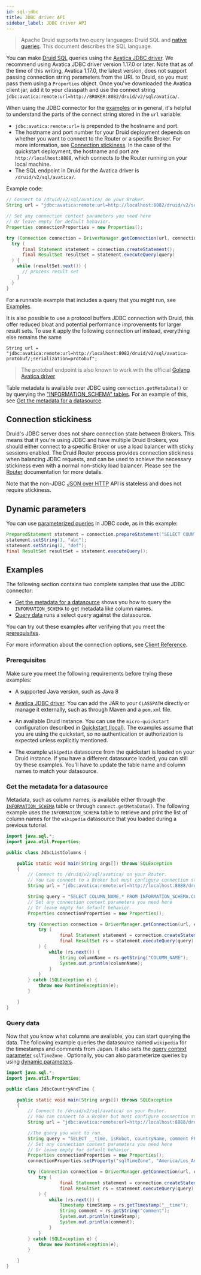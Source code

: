 ```yaml
---
id: sql-jdbc
title: JDBC driver API
sidebar_label: JDBC driver API
---
```


<!--
  ~ Licensed to the Apache Software Foundation (ASF) under one
  ~ or more contributor license agreements.  See the NOTICE file
  ~ distributed with this work for additional information
  ~ regarding copyright ownership.  The ASF licenses this file
  ~ to you under the Apache License, Version 2.0 (the
  ~ "License"); you may not use this file except in compliance
  ~ with the License.  You may obtain a copy of the License at
  ~
  ~   http://www.apache.org/licenses/LICENSE-2.0
  ~
  ~ Unless required by applicable law or agreed to in writing,
  ~ software distributed under the License is distributed on an
  ~ "AS IS" BASIS, WITHOUT WARRANTIES OR CONDITIONS OF ANY
  ~ KIND, either express or implied.  See the License for the
  ~ specific language governing permissions and limitations
  ~ under the License.
  -->

> Apache Druid supports two query languages: Druid SQL and [native queries](querying.md).
> This document describes the SQL language.


You can make [Druid SQL](./sql.md) queries using the [Avatica JDBC driver](https://calcite.apache.org/avatica/downloads/). We recommend using Avatica JDBC driver version 1.17.0 or later. Note that as of the time of this writing, Avatica 1.17.0, the latest version, does not support passing connection string parameters from the URL to Druid, so you must pass them using a `Properties` object. Once you've downloaded the Avatica client jar, add it to your classpath and use the connect string `jdbc:avatica:remote:url=http://BROKER:8082/druid/v2/sql/avatica/`.

When using the JDBC connector for the [examples](#examples) or in general, it's helpful to understand the parts of the connect string stored in the `url` variable:

  - `jdbc:avatica:remote:url=` is prepended to the hostname and port.
  - The hostname and port number for your Druid deployment depends on whether you want to connect to the Router or a specific Broker. For more information, see [Connection stickiness](#connection-stickiness). In the case of the quickstart deployment, the hostname and port are `http://localhost:8888`, which connects to the Router running on your local machine.
  - The SQL endpoint in Druid for the Avatica driver is  `/druid/v2/sql/avatica/`.

Example code:

```java
// Connect to /druid/v2/sql/avatica/ on your Broker.
String url = "jdbc:avatica:remote:url=http://localhost:8082/druid/v2/sql/avatica/";

// Set any connection context parameters you need here
// Or leave empty for default behavior.
Properties connectionProperties = new Properties();

try (Connection connection = DriverManager.getConnection(url, connectionProperties)) {
  try (
      final Statement statement = connection.createStatement();
      final ResultSet resultSet = statement.executeQuery(query)
  ) {
    while (resultSet.next()) {
      // process result set
    }
  }
}
```

For a runnable example that includes a query that you might run, see [Examples](#examples).

It is also possible to use a protocol buffers JDBC connection with Druid, this offer reduced bloat and potential performance
improvements for larger result sets. To use it apply the following connection url instead, everything else remains the same
```
String url = "jdbc:avatica:remote:url=http://localhost:8082/druid/v2/sql/avatica-protobuf/;serialization=protobuf";
```

> The protobuf endpoint is also known to work with the official [Golang Avatica driver](https://github.com/apache/calcite-avatica-go)

Table metadata is available over JDBC using `connection.getMetaData()` or by querying the
["INFORMATION_SCHEMA" tables](sql-metadata-tables.md). For an example of this, see [Get the metadata for a datasource](#get-the-metadata-for-a-datasource).

## Connection stickiness

Druid's JDBC server does not share connection state between Brokers. This means that if you're using JDBC and have
multiple Druid Brokers, you should either connect to a specific Broker or use a load balancer with sticky sessions
enabled. The Druid Router process provides connection stickiness when balancing JDBC requests, and can be used to achieve
the necessary stickiness even with a normal non-sticky load balancer. Please see the
[Router](../design/router.md) documentation for more details.

Note that the non-JDBC [JSON over HTTP](sql-api.md#submit-a-query) API is stateless and does not require stickiness.

## Dynamic parameters

You can use [parameterized queries](sql.md#dynamic-parameters) in JDBC code, as in this example:

```java
PreparedStatement statement = connection.prepareStatement("SELECT COUNT(*) AS cnt FROM druid.foo WHERE dim1 = ? OR dim1 = ?");
statement.setString(1, "abc");
statement.setString(2, "def");
final ResultSet resultSet = statement.executeQuery();
```

## Examples

<!-- docs/tutorial-jdbc.md redirects here -->

The following section contains two complete samples that use the JDBC connector:

- [Get the metadata for a datasource](#get-the-metadata-for-a-datasource) shows you how to query the `INFORMATION_SCHEMA` to get metadata like column names. 
- [Query data](#query-data) runs a select query against the datasource.

You can try out these examples after verifying that you meet the [prerequisites](#prerequisites).

For more information about the connection options, see [Client Reference](https://calcite.apache.org/avatica/docs/client_reference.html).

### Prerequisites 

Make sure you meet the following requirements before trying these examples:

- A supported Java version, such as Java 8

- [Avatica JDBC driver](https://calcite.apache.org/avatica/downloads/). You can add the JAR  to your `CLASSPATH` directly or manage it externally, such as through Maven and a `pom.xml` file.

- An available Druid instance. You can use the `micro-quickstart` configuration described in [Quickstart (local)](../tutorials/index.md). The examples assume that you are using the quickstart, so no authentication or authorization is expected unless explicitly mentioned. 

- The example `wikipedia` datasource from the quickstart is loaded on your Druid instance. If you have a different datasource loaded, you can still try these examples. You'll have to update the table name and column names to match your datasource.

### Get the metadata for a datasource

Metadata, such as column names, is available either through the [`INFORMATION_SCHEMA`](../querying/sql-metadata-tables.md) table or through `connect.getMetaData()`. The following example uses the `INFORMATION_SCHEMA` table to retrieve and print the list of column names for the `wikipedia` datasource that you loaded during a previous tutorial.

```java
import java.sql.*;
import java.util.Properties;

public class JdbcListColumns {

    public static void main(String args[]) throws SQLException
    {
        // Connect to /druid/v2/sql/avatica/ on your Router. 
        // You can connect to a Broker but must configure connection stickiness if you do. 
        String url = "jdbc:avatica:remote:url=http://localhost:8888/druid/v2/sql/avatica/";

        String query = "SELECT COLUMN_NAME,* FROM INFORMATION_SCHEMA.COLUMNS WHERE TABLE_NAME = 'wikipedia' and TABLE_SCHEMA='druid'";
        // Set any connection context parameters you need here
        // Or leave empty for default behavior.
        Properties connectionProperties = new Properties();

        try (Connection connection = DriverManager.getConnection(url, connectionProperties)) {
            try (
                    final Statement statement = connection.createStatement();
                    final ResultSet rs = statement.executeQuery(query)
            ) {
                while (rs.next()) {
                    String columnName = rs.getString("COLUMN_NAME");
                    System.out.println(columnName);
                }
            }
        } catch (SQLException e) {
            throw new RuntimeException(e);
        }

    }
}
```

### Query data

Now that you know what columns are available, you can start querying the data. The following example queries the datasource named `wikipedia` for the timestamps and comments from Japan. It also sets the [query context parameter](../querying/sql-query-context.md) `sqlTimeZone` . Optionally,  you can also parameterize queries by using [dynamic parameters](#dynamic-parameters).

```java
import java.sql.*;
import java.util.Properties;

public class JdbcCountryAndTime {

    public static void main(String args[]) throws SQLException
    {
        // Connect to /druid/v2/sql/avatica/ on your Router. 
        // You can connect to a Broker but must configure connection stickiness if you do. 
        String url = "jdbc:avatica:remote:url=http://localhost:8888/druid/v2/sql/avatica/";

        //The query you want to run.
        String query = "SELECT __time, isRobot, countryName, comment FROM wikipedia WHERE countryName='Japan'";
        // Set any connection context parameters you need here
        // Or leave empty for default behavior.
        Properties connectionProperties = new Properties();
        connectionProperties.setProperty("sqlTimeZone", "America/Los_Angeles");

        try (Connection connection = DriverManager.getConnection(url, connectionProperties)) {
            try (
                    final Statement statement = connection.createStatement();
                    final ResultSet rs = statement.executeQuery(query)
            ) {
                while (rs.next()) {
                    Timestamp timeStamp = rs.getTimestamp("__time");
                    String comment = rs.getString("comment");
                    System.out.println(timeStamp);
                    System.out.println(comment);
                }
            }
        } catch (SQLException e) {
            throw new RuntimeException(e);
        }

    }
}
`````


